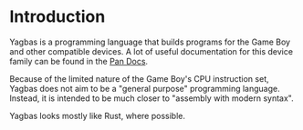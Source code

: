 # Introduction

Yagbas is a programming language that builds programs for the Game Boy and other
compatible devices. A lot of useful documentation for this device family can be
found in the [Pan Docs](https://gbdev.io/pandocs/).

Because of the limited nature of the Game Boy's CPU instruction set, Yagbas does
not aim to be a "general purpose" programming language. Instead, it is intended
to be much closer to "assembly with modern syntax".

Yagbas looks mostly like Rust, where possible.
